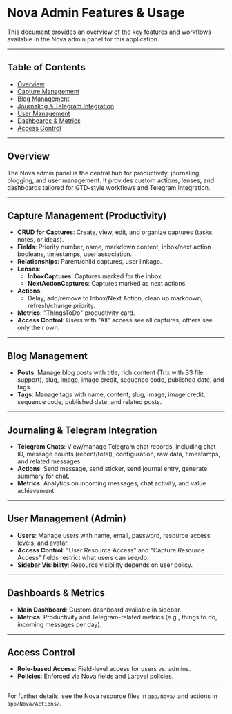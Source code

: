 # Nova Admin Features & Usage

This document provides an overview of the key features and workflows available in the Nova admin panel for this application.

---

## Table of Contents
- [Overview](#overview)
- [Capture Management](#capture-management)
- [Blog Management](#blog-management)
- [Journaling & Telegram Integration](#journaling--telegram-integration)
- [User Management](#user-management)
- [Dashboards & Metrics](#dashboards--metrics)
- [Access Control](#access-control)

---

## Overview
The Nova admin panel is the central hub for productivity, journaling, blogging, and user management. It provides custom actions, lenses, and dashboards tailored for GTD-style workflows and Telegram integration.

---

## Capture Management (Productivity)
- **CRUD for Captures**: Create, view, edit, and organize captures (tasks, notes, or ideas).
- **Fields**: Priority number, name, markdown content, inbox/next action booleans, timestamps, user association.
- **Relationships**: Parent/child captures, user linkage.
- **Lenses**:
  - **InboxCaptures**: Captures marked for the inbox.
  - **NextActionCaptures**: Captures marked as next actions.
- **Actions**:
  - Delay, add/remove to Inbox/Next Action, clean up markdown, refresh/change priority.
- **Metrics**: "ThingsToDo" productivity card.
- **Access Control**: Users with "All" access see all captures; others see only their own.

---

## Blog Management
- **Posts**: Manage blog posts with title, rich content (Trix with S3 file support), slug, image, image credit, sequence code, published date, and tags.
- **Tags**: Manage tags with name, content, slug, image, image credit, sequence code, published date, and related posts.

---

## Journaling & Telegram Integration
- **Telegram Chats**: View/manage Telegram chat records, including chat ID, message counts (recent/total), configuration, raw data, timestamps, and related messages.
- **Actions**: Send message, send sticker, send journal entry, generate summary for chat.
- **Metrics**: Analytics on incoming messages, chat activity, and value achievement.

---

## User Management (Admin)
- **Users**: Manage users with name, email, password, resource access levels, and avatar.
- **Access Control**: "User Resource Access" and "Capture Resource Access" fields restrict what users can see/do.
- **Sidebar Visibility**: Resource visibility depends on user policy.

---

## Dashboards & Metrics
- **Main Dashboard**: Custom dashboard available in sidebar.
- **Metrics**: Productivity and Telegram-related metrics (e.g., things to do, incoming messages per day).

---

## Access Control
- **Role-based Access**: Field-level access for users vs. admins.
- **Policies**: Enforced via Nova fields and Laravel policies.

---

For further details, see the Nova resource files in `app/Nova/` and actions in `app/Nova/Actions/`.
